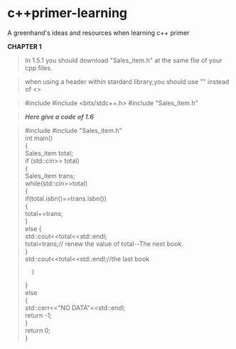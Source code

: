 # c++primer-learning 
A greenhand's ideas and resources when learning c++ primer<br>

**CHAPTER 1**<br>
>In 1.5.1 you should download  "Sales_item.h" at the same flie of your cpp files.<br>

>when using a header within stardard library,you should use "" instead of <><br>

>#include <iostream>   #include <bits/stdc++.h>   #include "Sales_item.h"<br>

>***Here give a code of 1.6***

>#include <iostream>
>#include "Sales_item.h"    
>int main()    
>{    
>    Sales_item total;    
>    if (std::cin>> total)    
>    {    
>        Sales_item trans;    
>        while(std::cin>>total)    
>        {    
>            if(total.isbn()==trans.isbn())    
>            {    
>               total+=trans;    
>           }     
>            else
>            {     
>                std::cout<<total<<std::endl;     
>                total=trans;// renew the value of total--The next book.     
>            }       
>            std::cout<<total<<std::endl;//the last book     
>   
>       }      
>        
>    }     
>    else      
>     {      
>        std::cerr<<"NO DATA"<<std::endl;     
>        return -1;     
>     }      
>    return 0;    
>}    
